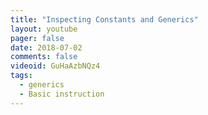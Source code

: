```yaml
---
title: "Inspecting Constants and Generics"
layout: youtube 
pager: false
date: 2018-07-02
comments: false
videoid: GuHaAzbNQz4
tags:
  - generics
  - Basic instruction
---
```

